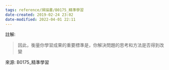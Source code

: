 ```yaml
---
tags: reference/掃描書/B0175_精準學習 
date-created: 2019-02-24 23:02
date-modified: 2022-04-01 22:11
---
```


註解: 
>因此，衡量你學習成果的重要標準是，你解決問題的思考和方法是否得到改變

來源: B0175_精準學習

